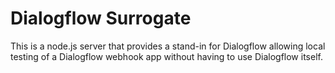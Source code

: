 # Dialogflow Surrogate

This is a node.js server that provides a stand-in for Dialogflow allowing local testing of a Dialogflow webhook app without having to use Dialogflow itself.